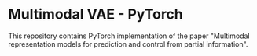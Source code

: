 # Multimodal VAE - PyTorch

This repository contains PyTorch implementation of the paper "Multimodal representation models for prediction and control from partial information".
